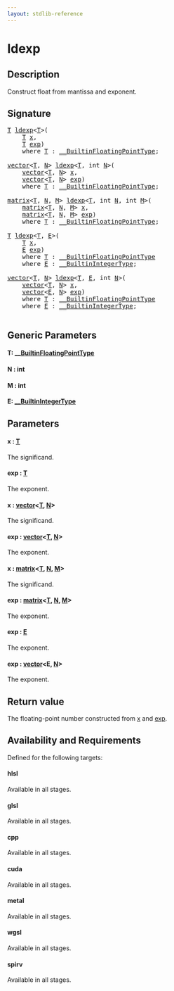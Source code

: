 ```yaml
---
layout: stdlib-reference
---
```


# ldexp

## Description

Construct float from mantissa and exponent.



## Signature 

<pre>
<a href="ldexp.html#typeparam-T" class="code_type">T</a> <a href="ldexp.html">ldexp</a>&lt;<a href="ldexp.html#typeparam-T" class="code_type">T</a>&gt;(
    <a href="ldexp.html#typeparam-T" class="code_type">T</a> <a href="ldexp.html#decl-x" class="code_param">x</a>,
    <a href="ldexp.html#typeparam-T" class="code_type">T</a> <a href="ldexp.html#decl-exp" class="code_param">exp</a>)
    <span class='code_keyword'>where</span> <a href="ldexp.html#typeparam-T" class="code_type">T</a> : <a href="../interfaces/0_builtinfloatingpointtype-029hm/index.html" class="code_type">__BuiltinFloatingPointType</a>;

<a href="../types/vector/index.html" class="code_type">vector</a>&lt;<a href="ldexp.html#typeparam-T" class="code_type">T</a>, <a href="ldexp.html#decl-N" class="code_var">N</a>&gt; <a href="ldexp.html">ldexp</a>&lt;<a href="ldexp.html#typeparam-T" class="code_type">T</a>, <span class="code_keyword">int</span> <a href="ldexp.html#decl-N" class="code_var">N</a>&gt;(
    <a href="../types/vector/index.html" class="code_type">vector</a>&lt;<a href="ldexp.html#typeparam-T" class="code_type">T</a>, <a href="ldexp.html#decl-N" class="code_var">N</a>&gt; <a href="ldexp.html#decl-x" class="code_param">x</a>,
    <a href="../types/vector/index.html" class="code_type">vector</a>&lt;<a href="ldexp.html#typeparam-T" class="code_type">T</a>, <a href="ldexp.html#decl-N" class="code_var">N</a>&gt; <a href="ldexp.html#decl-exp" class="code_param">exp</a>)
    <span class='code_keyword'>where</span> <a href="ldexp.html#typeparam-T" class="code_type">T</a> : <a href="../interfaces/0_builtinfloatingpointtype-029hm/index.html" class="code_type">__BuiltinFloatingPointType</a>;

<a href="../types/matrix/index.html" class="code_type">matrix</a>&lt;<a href="ldexp.html#typeparam-T" class="code_type">T</a>, <a href="ldexp.html#decl-N" class="code_var">N</a>, <a href="ldexp.html#decl-M" class="code_var">M</a>&gt; <a href="ldexp.html">ldexp</a>&lt;<a href="ldexp.html#typeparam-T" class="code_type">T</a>, <span class="code_keyword">int</span> <a href="ldexp.html#decl-N" class="code_var">N</a>, <span class="code_keyword">int</span> <a href="ldexp.html#decl-M" class="code_var">M</a>&gt;(
    <a href="../types/matrix/index.html" class="code_type">matrix</a>&lt;<a href="ldexp.html#typeparam-T" class="code_type">T</a>, <a href="ldexp.html#decl-N" class="code_var">N</a>, <a href="ldexp.html#decl-M" class="code_var">M</a>&gt; <a href="ldexp.html#decl-x" class="code_param">x</a>,
    <a href="../types/matrix/index.html" class="code_type">matrix</a>&lt;<a href="ldexp.html#typeparam-T" class="code_type">T</a>, <a href="ldexp.html#decl-N" class="code_var">N</a>, <a href="ldexp.html#decl-M" class="code_var">M</a>&gt; <a href="ldexp.html#decl-exp" class="code_param">exp</a>)
    <span class='code_keyword'>where</span> <a href="ldexp.html#typeparam-T" class="code_type">T</a> : <a href="../interfaces/0_builtinfloatingpointtype-029hm/index.html" class="code_type">__BuiltinFloatingPointType</a>;

<a href="ldexp.html#typeparam-T" class="code_type">T</a> <a href="ldexp.html">ldexp</a>&lt;<a href="ldexp.html#typeparam-T" class="code_type">T</a>, <a href="ldexp.html#typeparam-E" class="code_type">E</a>&gt;(
    <a href="ldexp.html#typeparam-T" class="code_type">T</a> <a href="ldexp.html#decl-x" class="code_param">x</a>,
    <a href="ldexp.html#typeparam-E" class="code_type">E</a> <a href="ldexp.html#decl-exp" class="code_param">exp</a>)
    <span class='code_keyword'>where</span> <a href="ldexp.html#typeparam-T" class="code_type">T</a> : <a href="../interfaces/0_builtinfloatingpointtype-029hm/index.html" class="code_type">__BuiltinFloatingPointType</a>
    <span class='code_keyword'>where</span> <a href="ldexp.html#typeparam-E" class="code_type">E</a> : <a href="../interfaces/0_builtinintegertype-029g/index.html" class="code_type">__BuiltinIntegerType</a>;

<a href="../types/vector/index.html" class="code_type">vector</a>&lt;<a href="ldexp.html#typeparam-T" class="code_type">T</a>, <a href="ldexp.html#decl-N" class="code_var">N</a>&gt; <a href="ldexp.html">ldexp</a>&lt;<a href="ldexp.html#typeparam-T" class="code_type">T</a>, <a href="ldexp.html#typeparam-E" class="code_type">E</a>, <span class="code_keyword">int</span> <a href="ldexp.html#decl-N" class="code_var">N</a>&gt;(
    <a href="../types/vector/index.html" class="code_type">vector</a>&lt;<a href="ldexp.html#typeparam-T" class="code_type">T</a>, <a href="ldexp.html#decl-N" class="code_var">N</a>&gt; <a href="ldexp.html#decl-x" class="code_param">x</a>,
    <a href="../types/vector/index.html" class="code_type">vector</a>&lt;<a href="ldexp.html#typeparam-E" class="code_type">E</a>, <a href="ldexp.html#decl-N" class="code_var">N</a>&gt; <a href="ldexp.html#decl-exp" class="code_param">exp</a>)
    <span class='code_keyword'>where</span> <a href="ldexp.html#typeparam-T" class="code_type">T</a> : <a href="../interfaces/0_builtinfloatingpointtype-029hm/index.html" class="code_type">__BuiltinFloatingPointType</a>
    <span class='code_keyword'>where</span> <a href="ldexp.html#typeparam-E" class="code_type">E</a> : <a href="../interfaces/0_builtinintegertype-029g/index.html" class="code_type">__BuiltinIntegerType</a>;

</pre>

## Generic Parameters

####  <a id="typeparam-T"></a>T: [\_\_BuiltinFloatingPointType](../interfaces/0_builtinfloatingpointtype-029hm/index.html)
####  <a id="decl-N"></a>N  : int
####  <a id="decl-M"></a>M  : int
####  <a id="typeparam-E"></a>E: [\_\_BuiltinIntegerType](../interfaces/0_builtinintegertype-029g/index.html)

## Parameters

####  <a id="decl-x"></a>x  : [T](ldexp.html#typeparam-T)
The significand.

####  <a id="decl-exp"></a>exp  : [T](ldexp.html#typeparam-T)
The exponent.

####  <a id="decl-x"></a>x  : [vector](../types/vector/index.html)\<[T](../types/vector/index.html#typeparam-T), [N](../types/vector/index.html#decl-N)\>
The significand.

####  <a id="decl-exp"></a>exp  : [vector](../types/vector/index.html)\<[T](../types/vector/index.html#typeparam-T), [N](../types/vector/index.html#decl-N)\>
The exponent.

####  <a id="decl-x"></a>x  : [matrix](../types/matrix/index.html)\<[T](../types/matrix/t-0.html), [N](../types/matrix/index.html#decl-N), [M](../types/matrix/index.html#decl-M)\>
The significand.

####  <a id="decl-exp"></a>exp  : [matrix](../types/matrix/index.html)\<[T](../types/matrix/t-0.html), [N](../types/matrix/index.html#decl-N), [M](../types/matrix/index.html#decl-M)\>
The exponent.

####  <a id="decl-exp"></a>exp  : [E](ldexp.html#typeparam-E)
The exponent.

####  <a id="decl-exp"></a>exp  : [vector](../types/vector/index.html)\<E, [N](../types/vector/index.html#decl-N)\>
The exponent.


## Return value
The floating-point number constructed from <span class='code'><a href="ldexp.html#decl-x" class="code_param">x</a></span> and <span class='code'><a href="ldexp.html#decl-exp" class="code_param">exp</a></span>.


## Availability and Requirements

Defined for the following targets:

#### hlsl
Available in all stages.

#### glsl
Available in all stages.

#### cpp
Available in all stages.

#### cuda
Available in all stages.

#### metal
Available in all stages.

#### wgsl
Available in all stages.

#### spirv
Available in all stages.



